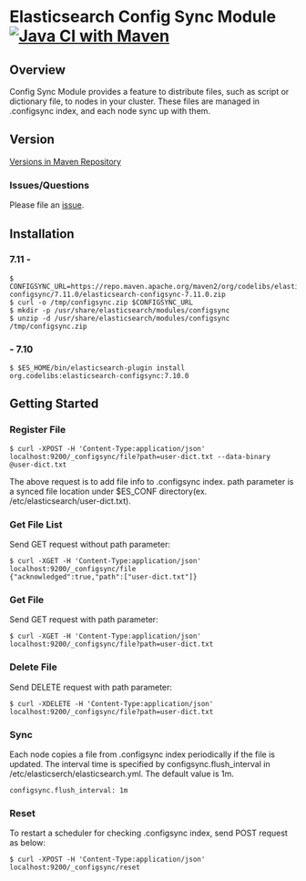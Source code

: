 Elasticsearch Config Sync Module
[![Java CI with Maven](https://github.com/codelibs/elasticsearch-configsync/actions/workflows/maven.yml/badge.svg)](https://github.com/codelibs/elasticsearch-configsync/actions/workflows/maven.yml)
=======================

## Overview

Config Sync Module provides a feature to distribute files, such as script or dictionary file, to nodes in your cluster.
These files are managed in .configsync index, and each node sync up with them.

## Version

[Versions in Maven Repository](https://repo1.maven.org/maven2/org/codelibs/elasticsearch-configsync/)

### Issues/Questions

Please file an [issue](https://github.com/codelibs/elasticsearch-configsync/issues "issue").

## Installation

### 7.11 -

    $ CONFIGSYNC_URL=https://repo.maven.apache.org/maven2/org/codelibs/elasticsearch-configsync/7.11.0/elasticsearch-configsync-7.11.0.zip
    $ curl -o /tmp/configsync.zip $CONFIGSYNC_URL
    $ mkdir -p /usr/share/elasticsearch/modules/configsync
    $ unzip -d /usr/share/elasticsearch/modules/configsync /tmp/configsync.zip

### - 7.10

    $ $ES_HOME/bin/elasticsearch-plugin install org.codelibs:elasticsearch-configsync:7.10.0

## Getting Started

### Register File

    $ curl -XPOST -H 'Content-Type:application/json' localhost:9200/_configsync/file?path=user-dict.txt --data-binary @user-dict.txt

The above request is to add file info to .configsync index.
path parameter is a synced file location under $ES_CONF directory(ex. /etc/elasticsearch/user-dict.txt).

### Get File List

Send GET request without path parameter:

    $ curl -XGET -H 'Content-Type:application/json' localhost:9200/_configsync/file
    {"acknowledged":true,"path":["user-dict.txt"]}

### Get File

Send GET request with path parameter:

    $ curl -XGET -H 'Content-Type:application/json' localhost:9200/_configsync/file?path=user-dict.txt

### Delete File

Send DELETE request with path parameter:

    $ curl -XDELETE -H 'Content-Type:application/json' localhost:9200/_configsync/file?path=user-dict.txt

### Sync

Each node copies a file from .configsync index periodically if the file is updated.
The interval time is specified by configsync.flush_interval in /etc/elasticserch/elasticsearch.yml.
The default value is 1m.

    configsync.flush_interval: 1m

### Reset

To restart a scheduler for checking .configsync index, send POST request as below:

    $ curl -XPOST -H 'Content-Type:application/json' localhost:9200/_configsync/reset
